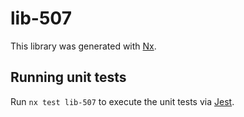 # lib-507

This library was generated with [Nx](https://nx.dev).

## Running unit tests

Run `nx test lib-507` to execute the unit tests via [Jest](https://jestjs.io).
